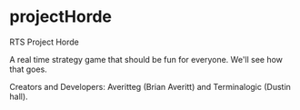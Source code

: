 # projectHorde
RTS Project Horde

A real time strategy game that should be fun for everyone. We'll see how that goes. 

Creators and Developers: Averitteg (Brian Averitt) and Terminalogic (Dustin hall). 
